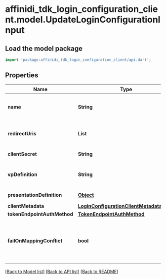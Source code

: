 # affinidi_tdk_login_configuration_client.model.UpdateLoginConfigurationInput

## Load the model package

```dart
import 'package:affinidi_tdk_login_configuration_client/api.dart';
```

## Properties

| Name                        | Type                                                                                  | Description                                                                 | Notes                            |
| --------------------------- | ------------------------------------------------------------------------------------- | --------------------------------------------------------------------------- | -------------------------------- |
| **name**                    | **String**                                                                            | User defined login configuration name                                       | [optional]                       |
| **redirectUris**            | **List<String>**                                                                      | OAuth 2.0 Redirect URIs                                                     | [optional] [default to const []] |
| **clientSecret**            | **String**                                                                            | OAuth2 client secret                                                        | [optional]                       |
| **vpDefinition**            | **String**                                                                            | VP definition in JSON stringify format                                      | [optional]                       |
| **presentationDefinition**  | [**Object**](.md)                                                                     | Presentation Definition                                                     | [optional]                       |
| **clientMetadata**          | [**LoginConfigurationClientMetadataInput**](LoginConfigurationClientMetadataInput.md) |                                                                             | [optional]                       |
| **tokenEndpointAuthMethod** | [**TokenEndpointAuthMethod**](TokenEndpointAuthMethod.md)                             |                                                                             | [optional]                       |
| **failOnMappingConflict**   | **bool**                                                                              | Interrupts login process if duplications of data fields names will be found | [optional]                       |

[[Back to Model list]](../README.md#documentation-for-models) [[Back to API list]](../README.md#documentation-for-api-endpoints) [[Back to README]](../README.md)
